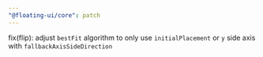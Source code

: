 ```yaml
---
"@floating-ui/core": patch
---
```


fix(flip): adjust `bestFit` algorithm to only use `initialPlacement` or `y` side axis with `fallbackAxisSideDirection`
